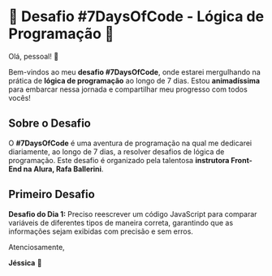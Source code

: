 # 🌟 Desafio #7DaysOfCode - Lógica de Programação 🌟

Olá, pessoal! 👋

Bem-vindos ao meu **desafio #7DaysOfCode**, onde estarei mergulhando na prática de **lógica de programação** ao longo de 7 dias. Estou **animadíssima** para embarcar nessa jornada e compartilhar meu progresso com todos vocês!

## Sobre o Desafio

O **#7DaysOfCode** é uma aventura de programação na qual me dedicarei diariamente, ao longo de 7 dias, a resolver desafios de lógica de programação. Este desafio é organizado pela talentosa **instrutora Front-End na Alura, Rafa Ballerini**.

## Primeiro Desafio

**Desafio do Dia 1:** Preciso reescrever um código JavaScript para comparar variáveis de diferentes tipos de maneira correta, garantindo que as informações sejam exibidas com precisão e sem erros.

Atenciosamente,

**Jéssica** 🚀
